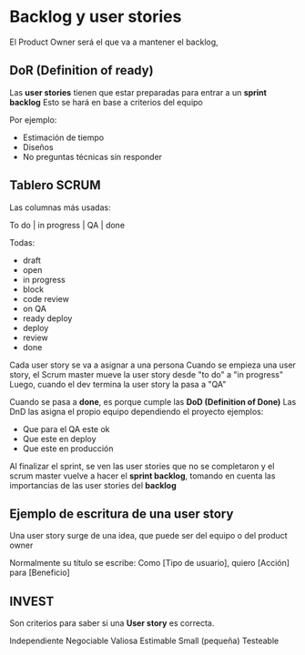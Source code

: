 # Backlog y user stories

El Product Owner será el que va a mantener el backlog,

## DoR (Definition of ready)

Las **user stories** tienen que estar preparadas para entrar a un **sprint backlog**
Esto se hará en base a criterios del equipo

Por ejemplo:

-   Estimación de tiempo
-   Diseños
-   No preguntas técnicas sin responder

## Tablero SCRUM

Las columnas más usadas:

To do | in progress | QA | done

Todas:

-   draft
-   open
-   in progress
-   block
-   code review
-   on QA
-   ready deploy
-   deploy
-   review
-   done

Cada user story se va a asignar a una persona
Cuando se empieza una user story, el Scrum master mueve la user story desde "to do" a "in progress"
Luego, cuando el dev termina la user story la pasa a "QA"

Cuando se pasa a **done**, es porque cumple las **DoD (Definition of Done)**
Las DnD las asigna el propio equipo dependiendo el proyecto
ejemplos:

-   Que para el QA este ok
-   Que este en deploy
-   Que este en producción

Al finalizar el sprint, se ven las user stories que no se completaron y el scrum master vuelve a hacer el **sprint backlog**, tomando en cuenta las importancias de las user stories del **backlog**

## Ejemplo de escritura de una user story

Una user story surge de una idea, que puede ser del equipo o del product owner

Normalmente su título se escribe: Como [Tipo de usuario], quiero [Acción] para [Beneficio]

## INVEST

Son criterios para saber si una **User story** es correcta.

Independiente
Negociable
Valiosa
Estimable
Small (pequeña)
Testeable
